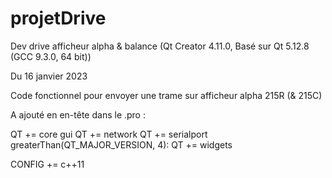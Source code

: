 # projetDrive
Dev drive afficheur alpha &amp; balance
(Qt Creator 4.11.0, Basé sur Qt 5.12.8 (GCC 9.3.0, 64 bit))


Du 16 janvier 2023

Code fonctionnel pour envoyer une trame sur afficheur alpha 215R (& 215C)



A ajouté en en-tête dans le .pro : 

QT       += core gui
QT += network
QT += serialport
greaterThan(QT_MAJOR_VERSION, 4): QT += widgets

CONFIG += c++11
